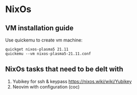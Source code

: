 # NixOs 

## VM installation guide

Use quickemu to create vm machine:

```
quickget nixos-plasma5 21.11
quickemu --vm nixos-plasma5-21.11.conf
```

## NixOs tasks that need to be delt with

1. Yubikey for ssh & keypass https://nixos.wiki/wiki/Yubikey
2. Neovim with configuration (coc)
